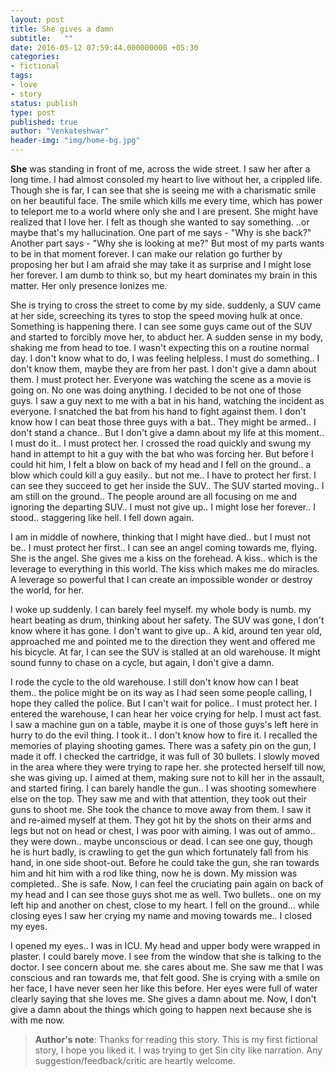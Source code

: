 ```yaml
---
layout: post
title: She gives a damn
subtitle:   ""
date: 2016-05-12 07:59:44.000000000 +05:30
categories:
- fictional
tags:
- love
- story
status: publish
type: post
published: true
author: "Venkateshwar"
header-img: "img/home-bg.jpg"
---
```


**She** was standing in front of me, across the wide street. I saw her after a long time. I had almost consoled my heart to live without her, a crippled life. Though she is far, I can see that she is seeing me with a charismatic smile on her beautiful face. The smile which kills me every time, which has power to teleport me to a world where only she and I are present. She might have realized that I love her. I felt as though she wanted to say something. ..or maybe that's my hallucination. One part of me says - "Why is she back?" Another part says - "Why she is looking at me?" But most of my parts wants to be in that moment forever. I can make our relation go further by proposing her but I am afraid she may take it as surprise and I might lose her forever. I am dumb to think so, but my heart dominates my brain in this matter. Her only presence Ionizes me.

She is trying to cross the street to come by my side. suddenly, a SUV came at her side,  screeching its tyres to stop the speed moving hulk at once. Something is happening there. I can see some guys came out of the SUV and started to forcibly move her, to abduct her. A sudden sense in my body, shaking me from head to toe. I wasn't expecting this on a routine normal day. I don't know what to do, I was feeling helpless. I must do something.. I don't know them, maybe they are from her past. I don't give a damn about them. I must protect her. Everyone was watching the scene as a movie is going on. No one was doing anything. I decided to be not one of those guys. I saw a guy next to me with a bat in his hand, watching the incident as everyone. I snatched the bat from his hand to fight against them. I don't know how I can beat those three guys with a bat.. They might be armed.. I don't stand a chance.. But I don't give a damn about my life at this moment.. I must do it.. I must protect her. I crossed the road quickly and swung my hand in attempt to hit a guy with the bat who was forcing her. But before I could hit him, I felt a blow on back of my head and I fell on the ground.. a blow which could kill a guy easily.. but not me.. I have to protect her first. I can see they succeed to get her inside the SUV.. The SUV started moving.. I am still on the ground.. The people around are all focusing on me and ignoring the departing SUV.. I must not give up.. I might lose her forever.. I stood.. staggering like hell. I fell down again.

I am in middle of nowhere, thinking that I might have died.. but I must not be.. I must protect her first.. I can see an angel coming towards me, flying. She is the angel. She gives me a kiss on the forehead. A kiss.. which is the leverage to everything in this world. The kiss which makes me do miracles. A leverage so powerful that I can create an impossible wonder or destroy the world, for her.

I woke up suddenly. I can barely feel myself. my whole body is numb. my heart beating as drum, thinking about her safety. The SUV was gone, I don't know where it has gone. I don't want to give up.. A kid, around ten year old, approached me and pointed me to the direction they went and offered me his bicycle. At far, I can see the SUV is stalled at an old warehouse. It might sound funny to chase on a cycle, but again, I don't give a damn. 

I rode the cycle to the old warehouse. I still don't know how can I beat them.. the police might be on its way as I had seen some people calling, I hope they called the police. But I can't wait for police.. I must protect her. I entered the warehouse, I can hear her voice crying for help. I must act fast. I saw a machine gun on a table, maybe it is one of those guys's left here in hurry to do the evil thing. I took it.. I don't know how to fire it. I recalled the memories of playing shooting games. There was a safety pin on the gun, I made it off. I checked the cartridge, it was full of 30 bullets. I slowly moved in the area where they were trying to rape her. she protected herself till now, she was giving up. I aimed at them, making sure not to kill her in the assault, and started firing. I can barely handle the gun.. I was shooting somewhere else on the top. They saw me and with that attention, they took out their guns to shoot me. She took the chance to move away from them. I saw it and re-aimed myself at them. They got hit by the shots on their arms and legs but not on head or chest, I was poor with aiming. I was out of ammo.. they were down.. maybe unconscious or dead. I can see one guy, though he is hurt badly, is crawling to get the gun which fortunately fall from his hand, in one side shoot-out. Before he could take the gun, she ran towards him and hit him with a rod like thing, now he is down. My mission was completed.. She is safe. Now, I can feel the cruciating pain again on back of my head and I can see those guys shot me as well. Two bullets.. one on my left hip and another on chest, close to my heart. I fell on the ground... while closing eyes I saw her crying my name and moving towards me.. I closed my eyes.

I opened my eyes.. I was in ICU. My head and upper body were wrapped in plaster. I could barely move. I see from the window that she is talking to the doctor. I see concern about me. she cares about me. She saw me that I was conscious and ran towards me, that felt good. She is crying with a smile on her face, I have never seen her like this before. Her eyes were full of water clearly saying that she loves me. She gives a damn about me. Now, I don't give a damn about the things which going to happen next because she is with me now.

> **Author's note**: Thanks for reading this story. This is my first fictional story, I hope you liked it. I was trying to get Sin city like narration. Any suggestion/feedback/critic are heartly welcome.
